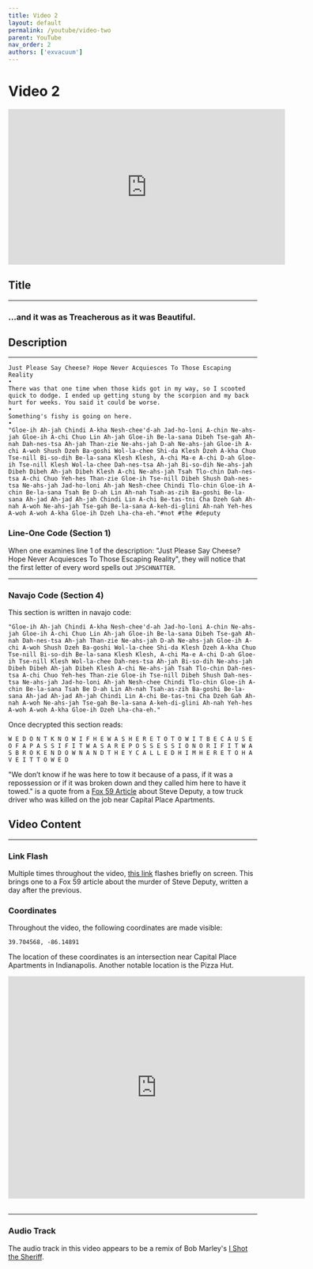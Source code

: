 ```yaml
---
title: Video 2
layout: default
permalink: /youtube/video-two
parent: YouTube
nav_order: 2
authors: ['exvacuum']
---
```


# Video 2
<iframe width="560" height="315" src="https://www.youtube.com/embed/dGxqfe9iNAw" frameborder="0" allow="accelerometer; autoplay; encrypted-media; gyroscope; picture-in-picture" allowfullscreen></iframe>

## Title

---

### ...and it was as Treacherous as it was Beautiful.

## Description

---

```
Just Please Say Cheese? Hope Never Acquiesces To Those Escaping Reality
•
There was that one time when those kids got in my way, so I scooted quick to dodge. I ended up getting stung by the scorpion and my back hurt for weeks. You said it could be worse.
•
Something's fishy is going on here.
•
"Gloe-ih Ah-jah Chindi A-kha Nesh-chee'd-ah Jad-ho-loni A-chin Ne-ahs-jah Gloe-ih A-chi Chuo Lin Ah-jah Gloe-ih Be-la-sana Dibeh Tse-gah Ah-nah Dah-nes-tsa Ah-jah Than-zie Ne-ahs-jah D-ah Ne-ahs-jah Gloe-ih A-chi A-woh Shush Dzeh Ba-goshi Wol-la-chee Shi-da Klesh Dzeh A-kha Chuo Tse-nill Bi-so-dih Be-la-sana Klesh Klesh, A-chi Ma-e A-chi D-ah Gloe-ih Tse-nill Klesh Wol-la-chee Dah-nes-tsa Ah-jah Bi-so-dih Ne-ahs-jah Dibeh Dibeh Ah-jah Dibeh Klesh A-chi Ne-ahs-jah Tsah Tlo-chin Dah-nes-tsa A-chi Chuo Yeh-hes Than-zie Gloe-ih Tse-nill Dibeh Shush Dah-nes-tsa Ne-ahs-jah Jad-ho-loni Ah-jah Nesh-chee Chindi Tlo-chin Gloe-ih A-chin Be-la-sana Tsah Be D-ah Lin Ah-nah Tsah-as-zih Ba-goshi Be-la-sana Ah-jad Ah-jad Ah-jah Chindi Lin A-chi Be-tas-tni Cha Dzeh Gah Ah-nah A-woh Ne-ahs-jah Tse-gah Be-la-sana A-keh-di-glini Ah-nah Yeh-hes A-woh A-woh A-kha Gloe-ih Dzeh Lha-cha-eh."#not #the #deputy
```

### Line-One Code (Section 1)
When one examines line 1 of the description: "Just Please Say Cheese? Hope Never Acquiesces To Those Escaping Reality", they will notice that the first letter of every word spells out `JPSCHNATTER`.

---

### Navajo Code (Section 4)

This section is written in navajo code:
```
"Gloe-ih Ah-jah Chindi A-kha Nesh-chee'd-ah Jad-ho-loni A-chin Ne-ahs-jah Gloe-ih A-chi Chuo Lin Ah-jah Gloe-ih Be-la-sana Dibeh Tse-gah Ah-nah Dah-nes-tsa Ah-jah Than-zie Ne-ahs-jah D-ah Ne-ahs-jah Gloe-ih A-chi A-woh Shush Dzeh Ba-goshi Wol-la-chee Shi-da Klesh Dzeh A-kha Chuo Tse-nill Bi-so-dih Be-la-sana Klesh Klesh, A-chi Ma-e A-chi D-ah Gloe-ih Tse-nill Klesh Wol-la-chee Dah-nes-tsa Ah-jah Bi-so-dih Ne-ahs-jah Dibeh Dibeh Ah-jah Dibeh Klesh A-chi Ne-ahs-jah Tsah Tlo-chin Dah-nes-tsa A-chi Chuo Yeh-hes Than-zie Gloe-ih Tse-nill Dibeh Shush Dah-nes-tsa Ne-ahs-jah Jad-ho-loni Ah-jah Nesh-chee Chindi Tlo-chin Gloe-ih A-chin Be-la-sana Tsah Be D-ah Lin Ah-nah Tsah-as-zih Ba-goshi Be-la-sana Ah-jad Ah-jad Ah-jah Chindi Lin A-chi Be-tas-tni Cha Dzeh Gah Ah-nah A-woh Ne-ahs-jah Tse-gah Be-la-sana A-keh-di-glini Ah-nah Yeh-hes A-woh A-woh A-kha Gloe-ih Dzeh Lha-cha-eh."
```
Once decrypted this section reads:
```
W E D O N T K N O W I F H E W A S H E R E T O T O W I T B E C A U S E O F A P A S S I F I T W A S A R E P O S S E S S I O N O R I F I T W A S B R O K E N D O W N A N D T H E Y C A L L E D H I M H E R E T O H A V E I T T O W E D
```

"We don’t know if he was here to tow it because of a pass, if it was a repossession or if it was broken down and they called him here to have it towed." is a quote from a [Fox 59 Article](https://fox59.com/2017/11/12/tow-truck-driver-shot-killed-on-the-citys-south-side/) about Steve Deputy, a tow truck driver who was killed on the job near Capital Place Apartments.

## Video Content

---

### Link Flash

Multiple times throughout the video, [this link](https://fox59.com/2017/11/13/investigators-believe-murder) flashes briefly on screen.
This brings one to a Fox 59 article about the murder of Steve Deputy, written a day after the previous.

### Coordinates
Throughout the video, the following coordinates are made visible:
```
39.704568, -86.14891
```
The location of these coordinates is an intersection near Capital Place Apartments in Indianapolis. Another notable location is the Pizza Hut.
<iframe src="https://www.google.com/maps/embed?pb=!1m18!1m12!1m3!1d3069.5612428205!2d-86.15109868424896!3d39.70456797945445!2m3!1f0!2f0!3f0!3m2!1i1024!2i768!4f13.1!3m3!1m2!1s0x0%3A0x0!2zMznCsDQyJzE2LjQiTiA4NsKwMDgnNTYuMSJX!5e0!3m2!1sen!2sca!4v1576253213466!5m2!1sen!2sca" width="600" height="450" frameborder="0" style="border:0;" allowfullscreen=""></iframe><br><br>

---

### Audio Track

The audio track in this video appears to be a remix of Bob Marley's [I Shot the Sheriff](https://en.wikipedia.org/wiki/I_Shot_the_Sheriff).